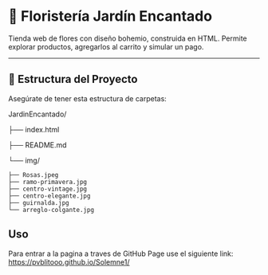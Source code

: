 # 🌸 Floristería Jardín Encantado

Tienda web de flores con diseño bohemio, construida en HTML. Permite explorar productos, agregarlos al carrito y simular un pago.

---
## 📁 Estructura del Proyecto

Asegúrate de tener esta estructura de carpetas:

JardinEncantado/ 

├── index.html 

├── README.md 

└── img/  

    ├── Rosas.jpeg  
    ├── ramo-primavera.jpg  
    ├── centro-vintage.jpg   
    ├── centro-elegante.jpg    
    ├── guirnalda.jpg     
    └── arreglo-colgante.jpg

## Uso

Para entrar a la pagina a traves de GitHub Page use el siguiente link: 
https://pvblitooo.github.io/Solemne1/
